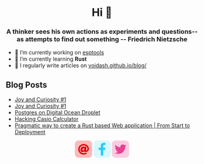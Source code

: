 <h1 align="center">Hi 👋</h1>
<h3 align="center">A thinker sees his own actions as experiments and questions--as attempts to find out something -- Friedrich Nietzsche</h3>

- 🔭 I’m currently working on [esptools](https://twitter.com/esp_tools)
- 🌱 I’m currently learning **Rust**
- 📝 I regularly write articles on [voidash.github.io/blog/](https://voidash.github.io/blog/)


<h2 align="left"> Blog Posts</h2>
 
<!-- BLOG-POST-LIST:START -->
- [Joy and Curiosity #1](https://thapa-ashish.com.np/blog/joy-and-curiosity/2025/1/)
- [Joy and Curiosity #1](https://thapa-ashish.com.np/blog/joy-and-curiosity/2025/1/)
- [Postgres on Digital Ocean Droplet](https://thapa-ashish.com.np/blog/posts/2023/postgres-on-digital-ocean-droplet/)
- [Hacking Casio Calculator](https://thapa-ashish.com.np/blog/posts/2023/hacking-casio-calculator/)
- [Pragmatic way to create a Rust based Web application | From Start to Deployment](https://thapa-ashish.com.np/blog/posts/2023/rust-webapp/)
<!-- BLOG-POST-LIST:END -->



<p align="center">
  <a target= "_blank" href="mailto:ashish.thapa477@gmail.com" alt="Mail"><img height='45' src="./icons/email.png"></a>
  <a target= "_blank" href="https://www.facebook.com/voidash" alt="Facebook"><img height='45' src="./icons/facebook.png"></a>
  <a target= "_blank" href="https://twitter.com/rifeash" alt="Twitter"><img height='45' src="./icons/twitter.png"></a>
</p>



